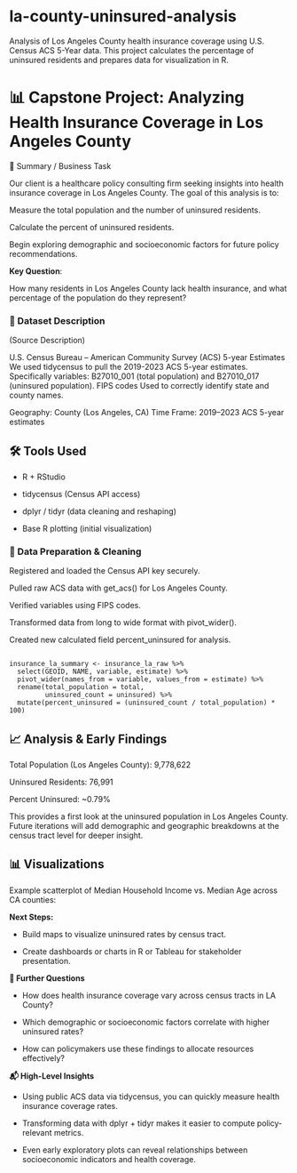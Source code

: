 # la-county-uninsured-analysis
Analysis of Los Angeles County health insurance coverage using U.S. Census ACS 5-Year data. This project calculates the percentage of uninsured residents and prepares data for visualization in R.

# 📊 Capstone Project: Analyzing Health Insurance Coverage in Los Angeles County
🔎 Summary / Business Task

Our client is a healthcare policy consulting firm seeking insights into health insurance coverage in Los Angeles County.
The goal of this analysis is to:

Measure the total population and the number of uninsured residents.

Calculate the percent of uninsured residents.

Begin exploring demographic and socioeconomic factors for future policy recommendations.

**Key Question**:

How many residents in Los Angeles County lack health insurance, and what percentage of the population do they represent?

### 📝 Dataset Description
(Source	Description)

U.S. Census Bureau – American Community Survey (ACS) 5-year Estimates	We used tidycensus to pull the 2019-2023 ACS 5-year estimates. Specifically variables: B27010_001 (total population) and B27010_017 (uninsured population).
FIPS codes	Used to correctly identify state and county names.

Geography: County (Los Angeles, CA)
Time Frame: 2019–2023 ACS 5-year estimates

## 🛠 Tools Used

* R + RStudio

* tidycensus (Census API access)

* dplyr / tidyr (data cleaning and reshaping)

* Base R plotting (initial visualization)

### 🧹 Data Preparation & Cleaning

Registered and loaded the Census API key securely.

Pulled raw ACS data with get_acs() for Los Angeles County.

Verified variables using FIPS codes.

Transformed data from long to wide format with pivot_wider().

Created new calculated field percent_uninsured for analysis.
```{r}

insurance_la_summary <- insurance_la_raw %>%
  select(GEOID, NAME, variable, estimate) %>%
  pivot_wider(names_from = variable, values_from = estimate) %>%
  rename(total_population = total,
         uninsured_count = uninsured) %>%
  mutate(percent_uninsured = (uninsured_count / total_population) * 100)
  ```
## 📈 Analysis & Early Findings

Total Population (Los Angeles County): 9,778,622

Uninsured Residents: 76,991

Percent Uninsured: ~0.79%

This provides a first look at the uninsured population in Los Angeles County. Future iterations will add demographic and geographic breakdowns at the census tract level for deeper insight.

## 📊 Visualizations

Example scatterplot of Median Household Income vs. Median Age across CA counties:



**Next Steps:** 

* Build maps to visualize uninsured rates by census tract.

* Create dashboards or charts in R or Tableau for stakeholder presentation.

**🤔 Further Questions**

* How does health insurance coverage vary across census tracts in LA County?

* Which demographic or socioeconomic factors correlate with higher uninsured rates?

* How can policymakers use these findings to allocate resources effectively?

**📬 High-Level Insights**

* Using public ACS data via tidycensus, you can quickly measure health insurance coverage rates.

* Transforming data with dplyr + tidyr makes it easier to compute policy-relevant metrics.

* Even early exploratory plots can reveal relationships between socioeconomic indicators and health coverage.
